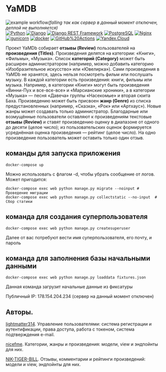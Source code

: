 # YaMDB
![example workflow](https://github.com/NIK-TIGER-BILL/yamdb_final/actions/workflows/yamdb_workflow.yml/badge.svg)*(falling так как сервер в данный момент отключен, деплой не выполняется)*  
[![Python](https://img.shields.io/badge/-Python-464646?style=flat-square&logo=Python)](https://www.python.org/)
[![Django](https://img.shields.io/badge/-Django-464646?style=flat-square&logo=Django)](https://www.djangoproject.com/)
[![Django REST Framework](https://img.shields.io/badge/-Django%20REST%20Framework-464646?style=flat-square&logo=Django%20REST%20Framework)](https://www.django-rest-framework.org/)
[![PostgreSQL](https://img.shields.io/badge/-PostgreSQL-464646?style=flat-square&logo=PostgreSQL)](https://www.postgresql.org/)
[![Nginx](https://img.shields.io/badge/-NGINX-464646?style=flat-square&logo=NGINX)](https://nginx.org/ru/)
[![gunicorn](https://img.shields.io/badge/-gunicorn-464646?style=flat-square&logo=gunicorn)](https://gunicorn.org/)
[![docker](https://img.shields.io/badge/-Docker-464646?style=flat-square&logo=docker)](https://www.docker.com/)
[![GitHub%20Actions](https://img.shields.io/badge/-GitHub%20Actions-464646?style=flat-square&logo=GitHub%20actions)](https://github.com/features/actions)
[![Yandex.Cloud](https://img.shields.io/badge/-Yandex.Cloud-464646?style=flat-square&logo=Yandex.Cloud)](https://cloud.yandex.ru/)

Проект YaMDb собирает **отзывы (Review)** пользователей на **произведения (Titles)**. Произведения делятся на категории: «Книги», «Фильмы», «Музыка». Список **категорий (Category)** может быть расширен администратором (например, можно добавить категорию «Изобразительное искусство» или «Ювелирка»).
Сами произведения в YaMDb не хранятся, здесь нельзя посмотреть фильм или послушать музыку.
В каждой категории есть произведения: книги, фильмы или музыка. Например, в категории «Книги» могут быть произведения «Винни-Пух и все-все-все» и «Марсианские хроники», а в категории «Музыка» — песня «Давеча» группы «Насекомые» и вторая сюита Баха.
Произведению может быть присвоен **жанр (Genre)** из списка предустановленных (например, «Сказка», «Рок» или «Артхаус»). Новые жанры может создавать только администратор.
Благодарные или возмущённые пользователи оставляют к произведениям текстовые **отзывы (Review)** и ставят произведению оценку в диапазоне от одного до десяти (целое число); из пользовательских оценок формируется усреднённая оценка произведения — рейтинг (целое число). На одно произведение пользователь может оставить только один отзыв.

## команды для запуска приложения
```
docker-compose up
```
Можно использовать с флагом -d, чтобы убрать сообщение от логов.  
Может пригодится:
```
docker-compose exec web python manage.py migrate --noinput # Проведение миграции
docker-compose exec web python manage.py collectstatic --no-input  # Сбор статики
```
## команда для создания суперпользователя
```
docker-compose exec web python manage.py createsuperuser
```
Далее от вас потребуют вести имя суперпользователя, его почту, и пароль  
## команда для заполнения базы начальными данными
```
docker-compose exec web python manage.py loaddata fixtures.json 
```
Данная команда загрузит начальные данные из фиксатуры
  
Публичный IP: 178.154.204.234 (сервер на данный момент отключен)

## Авторы.
[lightmatter314](https://github.com/lightmatter314). Управление пользователями: система регистрации и аутентификации, права доступа, работа с токеном, система подтверждения e-mail.

[nicefme](https://github.com/nicefme). Категории, жанры и произведения: модели, view и эндпойнты для них.

[NIK-TIGER-BILL](https://github.com/NIK-TIGER-BILL). Отзывы, комментарии и рейтинги произведений: модели и view, эндпойнты для них.
